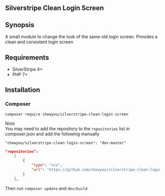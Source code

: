 ## Silverstripe Clean Login Screen

## Synopsis
A small module to change the look of the same old login screen. Provides a clean and consistent login screen

## Requirements 
* SilverStripe 4+
* PHP 7+

## Installation
### Composer
`composer require chewyou/silverstripe-clean-login-screen`

_Note_  
You may need to add the repository to the `repositories` list in composer.json
and add the following manually

`"chewyou/silverstripe-clean-login-screen": "dev-master"` 

```json
"repositories": 
    [
        {
            "type": "vcs",
            "url": "https://github.com/chewyou/silverstripe-clean-login-screen.git"
        }
    ],
```

Then run `composer update` and `dev/build`